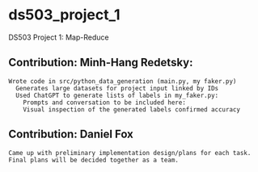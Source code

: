 # ds503_project_1
DS503 Project 1: Map-Reduce

## Contribution: Minh-Hang Redetsky:
  
    Wrote code in src/python_data_generation (main.py, my faker.py)
      Generates large datasets for project input linked by IDs
      Used ChatGPT to generate lists of labels in my_faker.py:
        Prompts and conversation to be included here:
        Visual inspection of the generated labels confirmed accuracy

## Contribution: Daniel Fox

    Came up with preliminary implementation design/plans for each task.
    Final plans will be decided together as a team.
